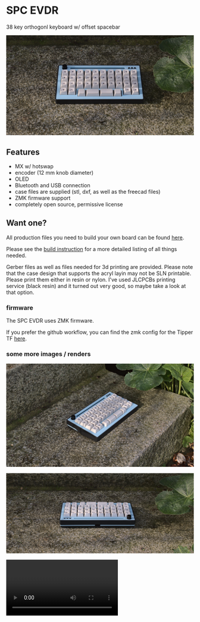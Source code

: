 # SPC EVDR
38 key orthogonl keyboard w/ offset spacebar

![top](img/top.png)

## Features

- MX w/ hotswap
- encoder (12 mm knob diameter)
- OLED
- Bluetooth and USB connection 
- case files are supplied (stl, dxf, as well as the freecad files)
- ZMK firmware support
- completely open source, permissive license

## Want one?
All production files you need to build your own board can be found [here](./prod).

Please see the [build instruction](prod/build_guide.md) for a more detailed listing of all things needed.

Gerber files as well as files needed for 3d printing are provided. Please note that the case design that supports the acryl layin may not be SLN printable. Please print them either in resin or nylon. I've used JLCPCBs printing service (black resin) and it turned out very good, so maybe take a look at that option.

### firmware 
The SPC EVDR uses ZMK firmware.

If you prefer the github workflow, you can find the zmk config for the Tipper TF [here](https://github.com/weteor/SPC_EVDR-Config).

### some more images / renders
![side](img/side.png)

![back](img/back.png)

![render](https://raw.githubusercontent.com/weteor/SPC_EVDR/main/img/render.mp4?token=GHSAT0AAAAAABOTMORFGBBITAVJPK7D7BKEY2W74BQ)
